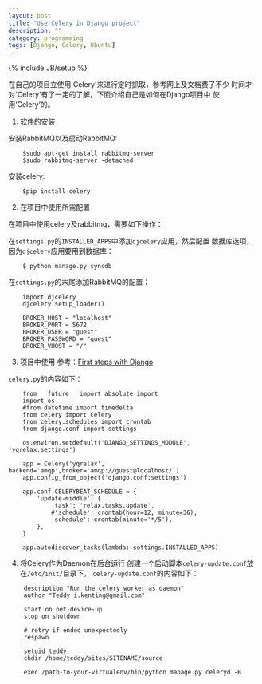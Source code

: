```yaml
---
layout: post
title: "Use Celery in Django project"
description: ""
category: programming
tags: [Django, Celery, Ubuntu]
---
```

{% include JB/setup %}


在自己的项目立使用'Celery'来进行定时抓取，参考网上及文档费了不少
时间才对'Celery'有了一定的了解，下面介绍自己是如何在Django项目中
使用‘Celery’的。

1. 软件的安装

安装RabbitMQ以及启动RabbitMQ:

        $sudo apt-get install rabbitmq-server
        $sudo rabbitmq-server -detached

安装celery:

        $pip install celery

2. 在项目中使用所需配置

在项目中使用celery及rabbitmq，需要如下操作：

在`settings.py`的`INSTALLED_APPS`中添加`djcelery`应用，然后配置
数据库选项，因为`djcelery`应用要用到数据库：

        $ python manage.py syncdb

在`settings.py`的末尾添加RabbitMQ的配置：

        import djcelery
        djcelery.setup_loader()

        BROKER_HOST = "localhost"
        BROKER_PORT = 5672
        BROKER_USER = "guest"
        BROKER_PASSWORD = "guest"
        BROKER_VHOST = "/"

3. 项目中使用
参考：[First steps with Django](http://http://celery.readthedocs.org/en/latest/django/first-steps-with-django.html#django-first-steps "First steps with Django")

`celery.py`的内容如下：
 
        from __future__ import absolute_import
        import os
        #from datetime import timedelta
        from celery import Celery
        from celery.schedules import crontab
        from django.conf import settings
        
        os.environ.setdefault('DJANGO_SETTINGS_MODULE', 'yqrelax.settings')
        
        app = Celery('yqrelax', backend='amqp',broker='amqp://guest@localhost/')
        app.config_from_object('django.conf:settings')
        
        app.conf.CELERYBEAT_SCHEDULE = {
            'update-middle': {
                'task': 'relax.tasks.update',
                #'schedule': crontab(hour=12, minute=36),
                'schedule': crontab(minute='*/5'),
            },
        }
        
        app.autodiscover_tasks(lambda: settings.INSTALLED_APPS)


4. 将Celery作为Daemon在后台运行
创建一个启动脚本`celery-update.conf`放在`/etc/init/`目录下，
`celery-update.conf`的内容如下：

        description "Run the celery worker as daemon"
        author "Teddy i.kenting@gmail.com"
        
        start on net-device-up
        stop on shutdown
        
        # retry if ended unexpectedly
        respawn
        
        setuid teddy
        chdir /home/teddy/sites/SITENAME/source

        exec /path-to-your-virtualenv/bin/python manage.py celeryd -B

